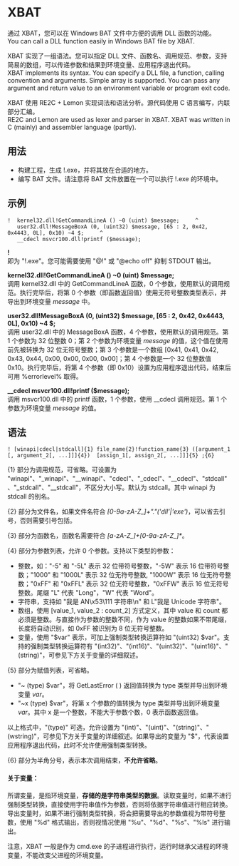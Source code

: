 # XBAT
通过 XBAT，您可以在 Windows BAT 文件中方便的调用 DLL 函数的功能。<br />
You can call a DLL function easily in Windows BAT file by XBAT.

XBAT 实现了一组语法。您可以指定 DLL 文件、函数名、调用规范、参数，支持简易的数组，可以传递参数和结果到环境变量、应用程序退出代码。<br />
XBAT implements its syntax. You can specify a DLL file, a function, calling convention and arguments. Simple array is supported. You can pass any argument and return value to an environment variable or program exit code.

XBAT 使用 RE2C + Lemon 实现词法和语法分析。源代码使用 C 语言编写，内联部分汇编。<br />
RE2C and Lemon are used as lexer and parser in XBAT. XBAT was written in C (mainly) and assembler language (partly).


## 用法
*   构建工程，生成 !.exe，并将其放在合适的地方。
*   编写 BAT 文件。请注意将 BAT 文件放置在一个可以执行 !.exe 的环境中。


## 示例

    !  kernel32.dll!GetCommandLineA () ~0 (uint) $message;     ^
       user32.dll!MessageBoxA (0, (uint32) $message, [65 : 2, 0x42, 0x4443, 0L], 0x10) ~4 $;     ^
       __cdecl msvcr100.dll!printf ($message);


**!**<br />
即为 "!.exe"。您可能需要使用 "@!" 或 "@echo off" 抑制 STDOUT 输出。

**kernel32.dll!GetCommandLineA () ~0 (uint) $message;**<br />
调用 kernel32.dll 中的 GetCommandLineA 函数，0 个参数，使用默认的调用规范。执行完毕后，将第 0 个参数（即函数返回值）使用无符号整数类型表示，并导出到环境变量 *message* 中。

**user32.dll!MessageBoxA (0, (uint32) $message, [65 : 2, 0x42, 0x4443, 0L], 0x10) ~4 $;**<br />
调用 user32.dll 中的 MessageBoxA 函数，4 个参数，使用默认的调用规范。第 1 个参数为 32 位整数 0；第 2 个参数为环境变量 *message* 的值，这个值在使用前先被转换为 32 位无符号整数；第 3 个参数是一个数组 [0x41, 0x41, 0x42, 0x43, 0x44, 0x00, 0x00, 0x00, 0x00]；第 4 个参数是一个 32 位整数值 0x10。执行完毕后，将第 4 个参数（即 0x10）设置为应用程序退出代码，结束后可用 %errorlevel% 取得。

**__cdecl msvcr100.dll!printf ($message);**<br />
调用 msvcr100.dll 中的 printf 函数，1 个参数，使用 __cdecl 调用规范。第 1 个参数为环境变量 *message* 的值。


## 语法

    ! [winapi|cdecl|stdcall]{1} file_name{2}!function_name{3} ([argument_1 [, argument_2[, ...]]]{4})  [assign_1[, assign_2[, ...]]]{5} ;{6}


{1} 部分为调用规范，可省略。可设置为 "winapi"、"\_winapi"、"\_\_winapi"、"cdecl"、"\_cdecl"、"\_\_cdecl"、"stdcall"、"\_stdcall"、"\_\_stdcall"，不区分大小写。默认为 stdcall。其中 winapi 为 stdcall 的别名。

{2} 部分为文件名，如果文件名符合 *[0-9a-zA-Z\_]+"."('dll'|'exe')*，可以省去引号，否则需要引号包括。

{3} 部分为函数名，函数名需要符合 *[a-zA-Z\_]+[0-9a-zA-Z\_]\**。

{4} 部分为参数列表，允许 0 个参数。支持以下类型的参数：

*   整数，如："-5" 和 "-5L" 表示 32 位带符号整数，"-5W" 表示 16 位带符号整数；"1000" 和 "1000L" 表示 32 位无符号整数, "1000W" 表示 16 位无符号整数；"0xFF" 和 "0xFFL" 表示 32 位无符号整数，"0xFFW" 表示 16 位无符号整数。尾缀 "L" 代表 "Long"，"W" 代表 "Word"。
*   字符串，支持如 "我是 AN\x53\111 字符串\n" 和 L"我是 Unicode 字符串"。
*   数组，使用 [value_1, value_2 : count_2] 方式定义，其中 value 和 count 都必须是整数。与直接作为参数的整数不同，作为 value 的整数如果不带尾缀，长度将自动识别，如 0xFF 被识别为 8 位无符号整数。
*   变量，使用 "$var" 表示，可加上强制类型转换运算符如 "(uint32) $var"。支持的强制类型转换运算符有 "(int32)"、"(int16)"、"(uint32)"、"(uint16)"、"(string)"，可参见下方关于变量的详细叙述。

{5} 部分为赋值列表，可省略。

*   "~ (type) $var"，将 GetLastError ( ) 返回值转换为 type 类型并导出到环境变量 *var*。
*   "~x (type) $var"，将第 x 个参数的值转换为 type 类型并导出到环境变量 *var*。其中 x 是一个整数，不能大于参数个数，0 表示函数返回值。

以上格式中，"(type)" 可选，允许设置为 "(int)"、"(uint)"、"(string)"、"(wstring)"，可参见下方关于变量的详细叙述。如果导出的变量为 "$"，代表设置应用程序退出代码，此时不允许使用强制类型转换。

{6} 部分为半角分号，表示本次调用结束，**不允许省略**。

#### 关于变量：

所谓变量，是指环境变量，**存储的是字符串类型的数据**。读取变量时，如果不进行强制类型转换，直接使用字符串值作为参数，否则将依据字符串值进行相应转换。导出变量时，如果不进行强制类型转换，将会把需要导出的参数值视为带符号整数，使用 "%d" 格式输出，否则视情况使用 "%u"、"%d"、"%s"、"%ls" 进行输出。

注意，XBAT 一般是作为 cmd.exe 的子进程进行执行，运行时继承父进程的环境变量，不能改变父进程的环境变量。
